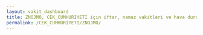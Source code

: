 ```yaml
---
layout: vakit_dashboard
title: ZNOJMO, CEK_CUMHURIYETI için iftar, namaz vakitleri ve hava durumu - ilçe/eyalet seç
permalink: /CEK_CUMHURIYETI/ZNOJMO/
---
```


<script type="text/javascript">
  var GLOBAL_COUNTRY = 'CEK_CUMHURIYETI';
  var GLOBAL_CITY = 'ZNOJMO';
  var GLOBAL_STATE = '';
  var lat = 72;
  var lon = 21;
</script>
